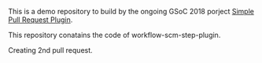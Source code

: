 This is a demo repository to build by the ongoing GSoC 2018 porject [Simple Pull Request Plugin](https://github.com/jenkinsci/simple-pull-request-job-plugin/).

This repository conatains the code of workflow-scm-step-plugin.

Creating 2nd pull request.
